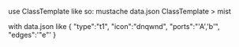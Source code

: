 use ClassTemplate like so:
mustache data.json ClassTemplate > mist

with data.json like 
{
"type":"t1",
"icon":"dnqwnd",
"ports":"'A','b'",
"edges":'"e"'
}

